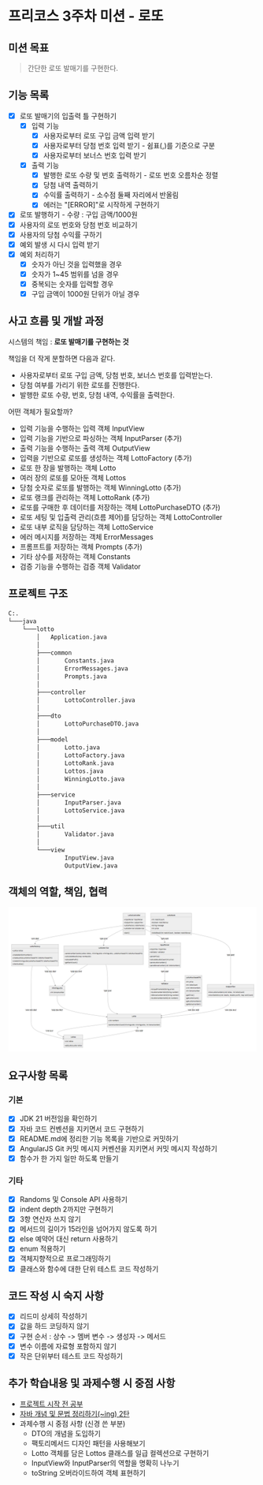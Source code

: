 # 프리코스 3주차 미션 - 로또

## 미션 목표
> 간단한 로또 발매기를 구현한다.

## 기능 목록

- [x] 로또 발매기의 입출력 틀 구현하기
    - [x] 입력 기능
        - [x] 사용자로부터 로또 구입 금액 입력 받기
        - [x] 사용자로부터 당첨 번호 입력 받기 - 쉼표(,)를 기준으로 구분
        - [x] 사용자로부터 보너스 번호 입력 받기
    - [x] 출력 기능
        - [x] 발행한 로또 수량 및 번호 출력하기 - 로또 번호 오름차순 정렬
        - [x] 당첨 내역 출력하기
        - [x] 수익률 출력하기 - 소수점 둘째 자리에서 반올림
        - [x] 에러는 "[ERROR]"로 시작하게 구현하기
- [x] 로또 발행하기 - 수량 : 구입 금액/1000원
- [x] 사용자의 로또 번호와 당첨 번호 비교하기
- [x] 사용자의 당첨 수익률 구하기
- [x] 예외 발생 시 다시 입력 받기
- [x] 예외 처리하기
    - [x] 숫자가 아닌 것을 입력했을 경우
    - [x] 숫자가 1~45 범위를 넘을 경우
    - [x] 중복되는 숫자를 입력할 경우
    - [x] 구입 금액이 1000원 단위가 아닐 경우

## 사고 흐름 및 개발 과정

시스템의 책임 : **로또 발매기를 구현하는 것**

책임을 더 작게 분할하면 다음과 같다.
- 사용자로부터 로또 구입 금액, 당첨 번호, 보너스 번호를 입력받는다.
- 당첨 여부를 가리기 위한 로또를 진행한다.
- 발행한 로또 수량, 번호, 당첨 내역, 수익률을 출력한다.

어떤 객체가 필요할까?
- 입력 기능을 수행하는 입력 객체 InputView
- 입력 기능을 기반으로 파싱하는 객체 InputParser (추가)
- 출력 기능을 수행하는 출력 객체 OutputView
- 입력을 기반으로 로또를 생성하는 객체 LottoFactory (추가)
- 로또 한 장을 발행하는 객체 Lotto
- 여러 장의 로또를 모아둔 객체 Lottos
- 당첨 숫자로 로또를 발행하는 객체 WinningLotto (추가)
- 로또 랭크를 관리하는 객체 LottoRank (추가)
- 로또를 구매한 후 데이터를 저장하는 객체 LottoPurchaseDTO (추가)
- 로또 세팅 및 입출력 관리(흐름 제어)를 담당하는 객체 LottoController
- 로또 내부 로직을 담당하는 객체 LottoService
- 에러 메시지를 저장하는 객체 ErrorMessages
- 프롬프트를 저장하는 객체 Prompts (추가)
- 기타 상수를 저장하는 객체 Constants
- 검증 기능을 수행하는 검증 객체 Validator

## 프로젝트 구조
```text
C:.
└───java
    └───lotto
        │   Application.java
        │
        ├───common
        │       Constants.java
        │       ErrorMessages.java
        │       Prompts.java
        │
        ├───controller
        │       LottoController.java
        │
        ├───dto
        │       LottoPurchaseDTO.java
        │
        ├───model
        │       Lotto.java
        │       LottoFactory.java
        │       LottoRank.java
        │       Lottos.java
        │       WinningLotto.java
        │
        ├───service
        │       InputParser.java
        │       LottoService.java
        │
        ├───util
        │       Validator.java
        │
        └───view
                InputView.java
                OutputView.java
```

## 객체의 역할, 책임, 협력
<img alt="다이어그램" src="./docs/images/diagram.png" style="width:800px" />

## 요구사항 목록
### 기본

- [x] JDK 21 버전임을 확인하기
- [x] 자바 코드 컨벤션을 지키면서 코드 구현하기
- [x] README.md에 정리한 기능 목록을 기반으로 커밋하기
- [x] AngularJS Git 커밋 메시지 커벤션을 지키면서 커밋 메시지 작성하기
- [x] 함수가 한 가지 일만 하도록 만들기

### 기타

- [x] Randoms 및 Console API 사용하기
- [x] indent depth 2까지만 구현하기
- [x] 3항 연산자 쓰지 않기
- [x] 메서드의 길이가 15라인을 넘어가지 않도록 하기
- [x] else 예약어 대신 return 사용하기
- [x] enum 적용하기
- [x] 객체지향적으로 프로그래밍하기
- [x] 클래스와 함수에 대한 단위 테스트 코드 작성하기

## 코드 작성 시 숙지 사항

- [x] 리드미 상세히 작성하기
- [x] 값을 하드 코딩하지 않기
- [x] 구현 순서 : 상수 -> 멤버 변수 -> 생성자 -> 메서드
- [x] 변수 이름에 자료형 포함하지 않기
- [x] 작은 단위부터 테스트 코드 작성하기

## 추가 학습내용 및 과제수행 시 중점 사항

- [프로젝트 시작 전 공부](https://github.com/cyunlee/java-project-preparation)
- [자바 개념 및 문법 정리하기(~ing) 2탄](https://github.com/cyunlee/java-enhanced-notes)
- 과제수행 시 중점 사항 (신경 쓴 부분)
  - DTO의 개념을 도입하기
  - 팩토리메서드 디자인 패턴을 사용해보기
  - Lotto 객체를 담은 Lottos 클래스를 일급 컬렉션으로 구현하기
  - InputView와 InputParser의 역할을 명확히 나누기
  - toString 오버라이드하여 객체 표현하기